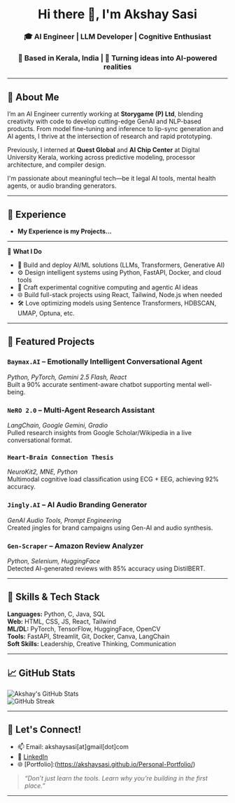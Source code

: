 <h1 align="center">Hi there 👋, I'm Akshay Sasi</h1>
<h3 align="center">🎓 AI Engineer | LLM Developer | Cognitive Enthusiast </h3>
<h3 align="center">📍 Based in Kerala, India | 🚀 Turning ideas into AI-powered realities </h3>

---

## 🔭 About Me

I’m an AI Engineer currently working at **Storygame (P) Ltd**, blending creativity with code to develop cutting-edge GenAI and NLP-based products. From model fine-tuning and inference to lip-sync generation and AI agents, I thrive at the intersection of research and rapid prototyping.

Previously, I interned at **Quest Global** and **AI Chip Center** at Digital University Kerala, working across predictive modeling, processor architecture, and compiler design.

I'm passionate about meaningful tech—be it legal AI tools, mental health agents, or audio branding generators.

---

## 💼 Experience

- **My Experience is my Projects...**  

---

🧠 **What I Do**
- 🤖 Build and deploy AI/ML solutions (LLMs, Transformers, Generative AI)
- ⚙️ Design intelligent systems using Python, FastAPI, Docker, and cloud tools
- 🧬 Craft experimental cognitive computing and agentic AI ideas
- 🌐 Build full-stack projects using React, Tailwind, Node.js when needed
- 🛠️ Love optimizing models using Sentence Transformers, HDBSCAN, UMAP, Optuna, etc.

---

## 🚀 Featured Projects

### `Baymax.AI` – Emotionally Intelligent Conversational Agent  
*Python, PyTorch, Gemini 2.5 Flash, React*  
Built a 90% accurate sentiment-aware chatbot supporting mental well-being.

### `NeRO 2.0` – Multi-Agent Research Assistant  
*LangChain, Google Gemini, Gradio*  
Pulled research insights from Google Scholar/Wikipedia in a live conversational format.

### `Heart-Brain Connection Thesis`  
*NeuroKit2, MNE, Python*  
Multimodal cognitive load classification using ECG + EEG, achieving 92% accuracy.

### `Jingly.AI` – AI Audio Branding Generator  
*GenAI Audio Tools, Prompt Engineering*  
Created jingles for brand campaigns using Gen-AI and audio synthesis.

### `Gen-Scraper` – Amazon Review Analyzer  
*Python, Selenium, HuggingFace*  
Detected AI-generated reviews with 85% accuracy using DistilBERT.

---

## 🧰 Skills & Tech Stack

**Languages:** Python, C, Java, SQL  
**Web:** HTML, CSS, JS, React, Tailwind  
**ML/DL:** PyTorch, TensorFlow, HuggingFace, OpenCV  
**Tools:** FastAPI, Streamlit, Git, Docker, Canva, LangChain  
**Soft Skills:** Leadership, Creative Thinking, Communication  


---

## 📈 GitHub Stats

![Akshay's GitHub Stats](https://github-readme-stats.vercel.app/api?username=akshaysasi&show_icons=true&theme=radical)  
![GitHub Streak](https://streak-stats.demolab.com?user=akshaysasi&theme=radical)

---

## 🤝 Let's Connect!

- 📫 Email: akshaysasi[at]gmail[dot]com  
- 💼 [LinkedIn](https://linkedin.com/in/akshaysasi)  
- 🌐 [Portfolio]:(https://akshaysasi.github.io/Personal-Portfolio/)

> *“Don’t just learn the tools. Learn why you’re building in the first place.”*

---


